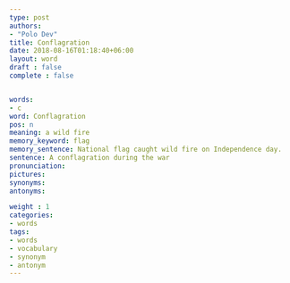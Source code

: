 ```yaml
---
type: post
authors:
- "Polo Dev"
title: Conflagration
date: 2018-08-16T01:18:40+06:00
layout: word
draft : false
complete : false


words:
- c
word: Conflagration
pos: n
meaning: a wild fire
memory_keyword: flag
memory_sentence: National flag caught wild fire on Independence day.
sentence: A conflagration during the war
pronunciation:
pictures:
synonyms:
antonyms:

weight : 1
categories:
- words
tags:
- words
- vocabulary
- synonym
- antonym
---
```

